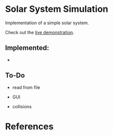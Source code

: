 # Solar System Simulation

Implementation of a simple solar system.

Check out the [live demonstration]().


## Implemented:

- 

##  To-Do

- read from file

- GUI

- collisions


# References